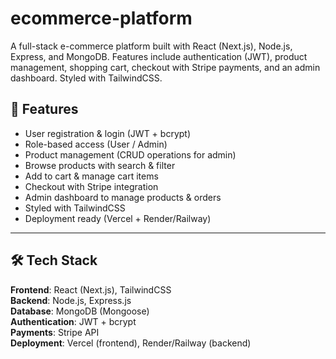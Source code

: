 # ecommerce-platform
A full-stack e-commerce platform built with React (Next.js), Node.js, Express, and MongoDB.  Features include authentication (JWT), product management, shopping cart, checkout with Stripe payments,  and an admin dashboard. Styled with TailwindCSS.

## 🚀 Features
- User registration & login (JWT + bcrypt)
- Role-based access (User / Admin)
- Product management (CRUD operations for admin)
- Browse products with search & filter
- Add to cart & manage cart items
- Checkout with Stripe integration
- Admin dashboard to manage products & orders
- Styled with TailwindCSS
- Deployment ready (Vercel + Render/Railway)

---

## 🛠️ Tech Stack
**Frontend**: React (Next.js), TailwindCSS  
**Backend**: Node.js, Express.js  
**Database**: MongoDB (Mongoose)  
**Authentication**: JWT + bcrypt  
**Payments**: Stripe API  
**Deployment**: Vercel (frontend), Render/Railway (backend)

